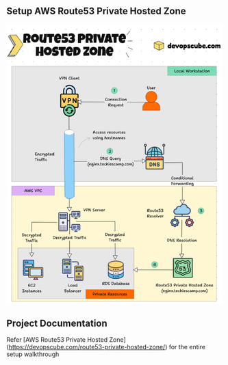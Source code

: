 ## Setup AWS Route53 Private Hosted Zone

![image](/10-route53-private-hosted-zone/Route53-PrivateHostedZone-linkedin.gif)

## Project Documentation

Refer [AWS Route53 Private Hosted Zone] (https://devopscube.com/route53-private-hosted-zone/) for the entire setup walkthrough